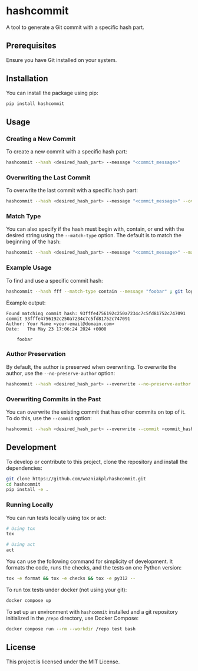 # hashcommit

A tool to generate a Git commit with a specific hash part.

## Prerequisites

Ensure you have Git installed on your system.

## Installation

You can install the package using pip:

```sh
pip install hashcommit
```

## Usage

### Creating a New Commit

To create a new commit with a specific hash part:

```sh
hashcommit --hash <desired_hash_part> --message "<commit_message>"
```

### Overwriting the Last Commit

To overwrite the last commit with a specific hash part:

```sh
hashcommit --hash <desired_hash_part> --message "<commit_message>" --overwrite
```

### Match Type

You can also specify if the hash must begin with, contain, or end with the desired string using the `--match-type` option. The default is to match the beginning of the hash:

```sh
hashcommit --hash <desired_hash_part> --message "<commit_message>" --match-type <begin|contain|end>
```

### Example Usage

To find and use a specific commit hash:

```sh
hashcommit --hash fff --match-type contain --message "foobar" ; git log -1 | cat
```

Example output:

```
Found matching commit hash: 93fffe4756192c250a7234c7c5fd81752c747091
commit 93fffe4756192c250a7234c7c5fd81752c747091
Author: Your Name <your-email@domain.com>
Date:   Thu May 23 17:06:24 2024 +0000

    foobar
```

### Author Preservation

By default, the author is preserved when overwriting. To overwrite the author, use the `--no-preserve-author` option:

```sh
hashcommit --hash <desired_hash_part> --overwrite --no-preserve-author
```

### Overwriting Commits in the Past

You can overwrite the existing commit that has other commits on top of it. To do this, use the `--commit` option:

```sh
hashcommit --hash <desired_hash_part> --overwrite --commit <commit_hash>
```

## Development

To develop or contribute to this project, clone the repository and install the dependencies:

```sh
git clone https://github.com/wozniakpl/hashcommit.git
cd hashcommit
pip install -e .
```

### Running Locally

You can run tests locally using tox or act:

```sh
# Using tox
tox

# Using act
act
```

You can use the following command for simplicity of development. It formats the code, runs the checks, and the tests on one Python version:

```sh
tox -e format && tox -e checks && tox -e py312 --
```

To run tox tests under docker (not using your git):

```sh
docker compose up
```

To set up an environment with `hashcommit` installed and a git repository initialized in the `/repo` directory, use Docker Compose:

```sh
docker compose run --rm --workdir /repo test bash
```

## License

This project is licensed under the MIT License.
